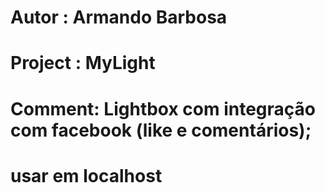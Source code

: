 # Autor : Armando Barbosa
# Project : MyLight
# Comment: Lightbox com integração com facebook (like e comentários);
# usar em localhost